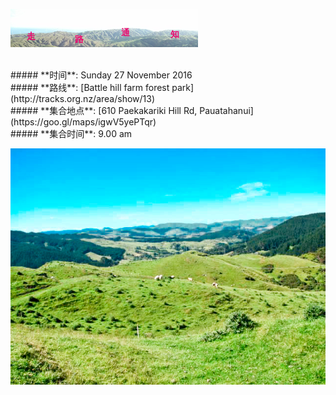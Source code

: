 ![skyline](_images/skyline2.png)

<br/>
##### **时间**: Sunday 27 November 2016
<br/>
##### **路线**: [Battle hill farm forest park](http://tracks.org.nz/area/show/13)
<br/>
##### **集合地点**: [610 Paekakariki Hill Rd, Pauatahanui](https://goo.gl/maps/igwV5yePTqr)
<br/>
##### **集合时间**: 9.00 am 

<br/>









![battle_hill2](_images/battle_hill2.jpg)
<br/>


